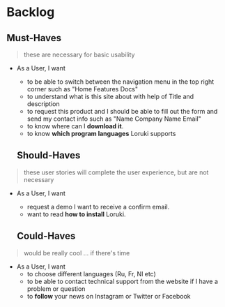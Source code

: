 # Backlog

## Must-Haves

> these are necessary for basic usability

- As a User, I want
  - to be able to switch between the navigation menu in the top right corner such as "Home  Features  Docs"
  - to understand what is this site about with help of Title and description
  - to request this product and I should be able to fill out the form and send my contact info such as "Name Company Name Email" 
  - to know where can I **download it**.
  - to know **which program languages** Loruki supports
  
  
  ## Should-Haves
  
> these user stories will complete the user experience, but are not necessary

- As a User, I want
  - request a demo I want to receive a confirm email.
  - want to read **how to install** Loruki.  

  ## Could-Haves

> would be really cool ... if there's time

- As a User, I want
  - to choose different languages (Ru, Fr, Nl etc)
  - to be able to contact technical support from the website if I have a problem or question 
  - to **follow** your news on Instagram or Twitter or Facebook
